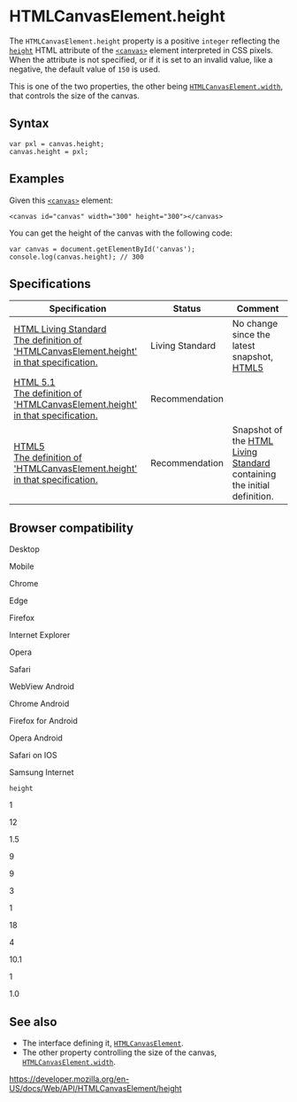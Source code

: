 # HTMLCanvasElement.height

The `HTMLCanvasElement.height` property is a positive `integer` reflecting the [`height`](https://developer.mozilla.org/en-US/docs/Web/HTML/Element/canvas#attr-height) HTML attribute of the [`<canvas>`](https://developer.mozilla.org/en-US/docs/Web/HTML/Element/canvas) element interpreted in CSS pixels. When the attribute is not specified, or if it is set to an invalid value, like a negative, the default value of `150` is used.

This is one of the two properties, the other being [`HTMLCanvasElement.width`](width), that controls the size of the canvas.

## Syntax

    var pxl = canvas.height;
    canvas.height = pxl;

## Examples

Given this [`<canvas>`](https://developer.mozilla.org/en-US/docs/Web/HTML/Element/canvas) element:

    <canvas id="canvas" width="300" height="300"></canvas>

You can get the height of the canvas with the following code:

    var canvas = document.getElementById('canvas');
    console.log(canvas.height); // 300

## Specifications

<table><thead><tr class="header"><th>Specification</th><th>Status</th><th>Comment</th></tr></thead><tbody><tr class="odd"><td><a href="https://html.spec.whatwg.org/multipage/scripting.html#attr-canvas-height">HTML Living Standard<br />
<span class="small">The definition of 'HTMLCanvasElement.height' in that specification.</span></a></td><td><span class="spec-living">Living Standard</span></td><td>No change since the latest snapshot, <a href="https://www.w3.org/TR/html52/">HTML5</a></td></tr><tr class="even"><td><a href="https://www.w3.org/TR/html51/scripting-1.html#attr-canvas-height">HTML 5.1<br />
<span class="small">The definition of 'HTMLCanvasElement.height' in that specification.</span></a></td><td><span class="spec-rec">Recommendation</span></td><td></td></tr><tr class="odd"><td><a href="https://www.w3.org/TR/html52/scripting-1.html#attr-canvas-height">HTML5<br />
<span class="small">The definition of 'HTMLCanvasElement.height' in that specification.</span></a></td><td><span class="spec-rec">Recommendation</span></td><td>Snapshot of the <a href="https://html.spec.whatwg.org/multipage/">HTML Living Standard</a> containing the initial definition.</td></tr></tbody></table>

## Browser compatibility

Desktop

Mobile

Chrome

Edge

Firefox

Internet Explorer

Opera

Safari

WebView Android

Chrome Android

Firefox for Android

Opera Android

Safari on IOS

Samsung Internet

`height`

1

12

1.5

9

9

3

1

18

4

10.1

1

1.0

## See also

- The interface defining it, [`HTMLCanvasElement`](../htmlcanvaselement).
- The other property controlling the size of the canvas, [`HTMLCanvasElement.width`](width).

<a href="https://developer.mozilla.org/en-US/docs/Web/API/HTMLCanvasElement/height" class="_attribution-link">https://developer.mozilla.org/en-US/docs/Web/API/HTMLCanvasElement/height</a>
